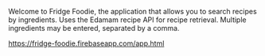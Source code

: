 Welcome to Fridge Foodie, the application that allows you to search recipes by ingredients. Uses the Edamam recipe API for recipe retrieval. Multiple ingredients may be entered, separated by a comma.

https://fridge-foodie.firebaseapp.com/app.html
